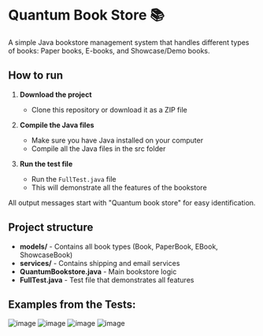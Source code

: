 # Quantum Book Store 📚

A simple Java bookstore management system that handles different types of books: Paper books, E-books, and Showcase/Demo books.


## How to run

1. **Download the project**
   - Clone this repository or download it as a ZIP file

2. **Compile the Java files**
   - Make sure you have Java installed on your computer
   - Compile all the Java files in the src folder

3. **Run the test file**
   - Run the `FullTest.java` file
   - This will demonstrate all the features of the bookstore

All output messages start with "Quantum book store" for easy identification.

## Project structure

- **models/** - Contains all book types (Book, PaperBook, EBook, ShowcaseBook)
- **services/** - Contains shipping and email services
- **QuantumBookstore.java** - Main bookstore logic
- **FullTest.java** - Test file that demonstrates all features

## Examples from the Tests:
![image](https://github.com/user-attachments/assets/97d4d39d-06d2-457e-9146-767560ff7b0a)
![image](https://github.com/user-attachments/assets/3c49e948-788d-4aa5-a5bb-657d53dd09eb)
![image](https://github.com/user-attachments/assets/b7078a19-0c0a-4d1a-b410-4abee1c273b9)
![image](https://github.com/user-attachments/assets/d4342493-f16f-4d72-8fc5-b33d5b7d2ed7)




